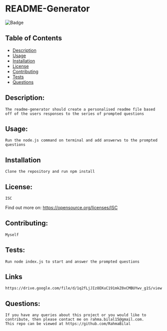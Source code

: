 # README-Generator
    
  ![Badge](http://img.shields.io/badge/license-ISC-blue.png)
    
  
  ## Table of Contents
  
  * [Description](#description)
  * [Usage](#usage)
  * [Installation](#installation)
  * [License](#license)
  * [Contributing](#contributing)
  * [Tests](#tests)
  * [Questions](#questions)
    
    
  ## Description:
    The readme-generator should create a personalised readme file based off of the users responses to the series of prompted questions
  
  ## Usage:
    Run the node.js command on terminal and add answerws to the prompted questions
  
  ## Installation
    Clone the repository and run npm install
    
  
  ## License: 
    ISC
  
   
Find out more on: https://opensource.org/licenses/ISC

  ## Contributing: 
    Myself
  
  ## Tests:
    Run node index.js to start and answer the prompted questions
    
  ## Links
    https://drive.google.com/file/d/1q2fLjJIz8EKuC191mkZ0xCMBUYwv_g1S/view

  ## Questions:
    If you have any queries about this project or you would like to contribute, then please contact me on rahma.bilal15@gmail.com.
    This repo can be viewed at https://github.com/RahmaBilal
  
